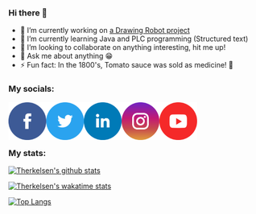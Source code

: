 ### Hi there 👋

- 🔭 I’m currently working on [a Drawing Robot project](https://github.com/Therkelsen/Drawing-Robot)
- 🌱 I’m currently learning Java and PLC programming (Structured text)
- 👯 I’m looking to collaborate on anything interesting, hit me up!
- 💬 Ask me about anything 😁
- ⚡ Fun fact: In the 1800's, Tomato sauce was sold as medicine! 🍅


### My socials:
[<img align="left" alt="Therkelsen | Facebook" width="75px" src="Assets\facebook.png" />][facebook]
[<img align="left" alt="Therkelsen | Twitter" width="75px" src="Assets\twitter.png" />][twitter]
[<img align="left" alt="Therkelsen | LinkedIn" width="75px" src="Assets\linkedin.png" />][linkedin]
[<img align="left" alt="Therkelsen | Instagram" width="75px" src="Assets\instagram.png" />][instagram]
[<img align="left" alt="Therkelsen | YouTube" width="75px" src="Assets\youtube.png" />][youtube]

<br />
<br />
<br />
<br />

### My stats:

[![Therkelsen's github stats](https://github-readme-stats.vercel.app/api?username=Therkelsen&count_private=true&show_icons=true&theme=dracula)](https://github.com/Therkelsen/github-readme-stats)

[![Therkelsen's wakatime stats](https://github-readme-stats.vercel.app/api/wakatime?username=Therkelsen&theme=dracula)](https://github.com/Therkelsen/github-readme-stats)

[![Top Langs](https://github-readme-stats.vercel.app/api/top-langs/?username=Therkelsen&langs_count=10&layout=compact&theme=dracula)](https://github.com/Therkelsen/github-readme-stats)

<br />

[facebook]: https://www.facebook.com/ththdk/
[twitter]: https://twitter.com/Sir_Therkelsen
[youtube]: https://www.youtube.com/channel/UCytpc76LlLA_jsBqBjV0d5w
[instagram]: https://www.instagram.com/thoamstherkelsen/
[linkedin]: https://www.linkedin.com/in/thomastherkelsen/